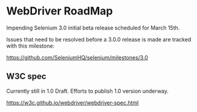 # WebDriver RoadMap

Impending Selenium 3.0 initial beta release scheduled for March 15th.

Issues that need to be resolved before a 3.0.0 release is made are tracked with this milestone:

https://github.com/SeleniumHQ/selenium/milestones/3.0


## W3C spec

Currently still in 1.0 Draft. Efforts to publish 1.0 version underway.

https://w3c.github.io/webdriver/webdriver-spec.html